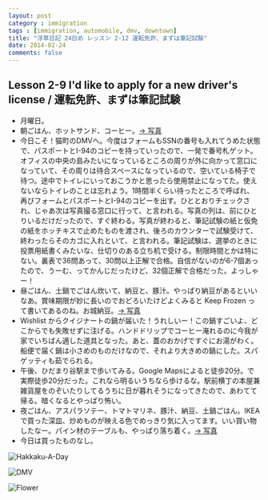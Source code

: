 ```yaml
---
layout: post
category : immigration
tags : [immigration, automobile, dmv, downtown]
title: "浮草日記 24日め レッスン 2-12 運転免許、まずは筆記試験"
date: 2014-02-24
comments: false
---
```


## Lesson 2-9 I'd like to apply for a new driver's license / 運転免許、まずは筆記試験
 
* 月曜日。&nbsp; 
* 朝ごはん、ホットサンド、コーヒー。[-> 写真](http://instagram.com/p/k0o6P_FDWz/)
* 今日こそ！猫町のDMVへ。今度はフォームもSSNの番号も入れてうめた状態で、パスポートとI-94のコピーを持っていったので、一発で番号札ゲット。オフィスの中央の島みたいになっているところの周りが外に向かって窓口になっていて、その周りは待合スペースになっているので、空いている椅子で待つ。途中でトイレにいっておこうかと思ったら使用禁止になってた。使えないならトイレのことは忘れよう。1時間半くらい待ったところで呼ばれ、再びフォームとパスポートとI-94のコピーを出す。ひととおりチェックされ、じゃあ次は写真撮る窓口に行って、と言われる。写真の列は、前にひとりいるだけだったので、すぐ終わる。写真が終わると、筆記試験の紙と仮免の紙をホッチキスで止めたものを渡され、後ろのカウンターで試験受けて、終わったらそのカゴに入れといて、と言われる。筆記試験は、選挙のときに投票用紙書くみたいな、仕切りのある立ち机で受ける。制限時間とかは特にない。裏表で36問あって、30問以上正解で合格。自信がないのが6-7個あったので、うーむ、ってかんじだったけど、32個正解で合格だった。よっしゃー！
* 昼ごはん、土鍋でごはん炊いて、納豆と、豚汁。やっぱり納豆があるといいなあ。賞味期限が妙に長いのでおどろいたけどよくみると Keep Frozen って書いてあるのね。お城納豆。[-> 写真](http://instagram.com/p/k0pK57lDXF/)
* Wishlist からクイジナートの鍋が届いた！うれしいー！この鍋すごいよ、どこからでも失敗せずに注げる。ハンドドリップでコーヒー淹れるのに今我が家でいちばん適した道具となった。あと、蓋のおかげですぐにお湯がわく。船便で届く鍋は小さめのものだけなので、それより大きめの鍋にした。スパゲッティも茹でられる。
* 午後、ひだまり谷駅まで歩いてみる。Google Mapsによると徒歩20分。で実際徒歩20分だった。これなら明るいうちなら歩けるな。駅前横丁の本屋兼雑貨屋をのぞいたりしてるうちに日が暮れそうになってきたので、あわてて帰る。暗くなるとやっぱり怖い。
* 夜ごはん、アスパラソテー、トマトマリネ、豚汁、納豆、土鍋ごはん。IKEA で買った深皿、炒めものが映える色でめっきり気に入ってます。いい買い物したなー。パイン材のテーブルも、やっぱり落ち着く。[-> 写真](http://instagram.com/p/k0zZZxlDT4/)
* 今日は買ったものなし。&nbsp; 

![Hakkaku-A-Day](https://lh4.googleusercontent.com/-2mPi4q9cIqk/Uw2LUe5X9DI/AAAAAAAB7IM/v49AMLo3ai8/w620-h465-no/14+-+1)

![DMV](https://lh6.googleusercontent.com/-hCzHpoFbKyU/Uwfd1qjuk_I/AAAAAAAB6S8/fE1pO64YlFo/w620-h465-no/14+-+1)

![Flower](https://lh5.googleusercontent.com/-05cd4fq5iq8/UxEy-qlTICI/AAAAAAAB7RM/TJS9-bc0iAg/w620-h465-no/P1150764.JPG)
